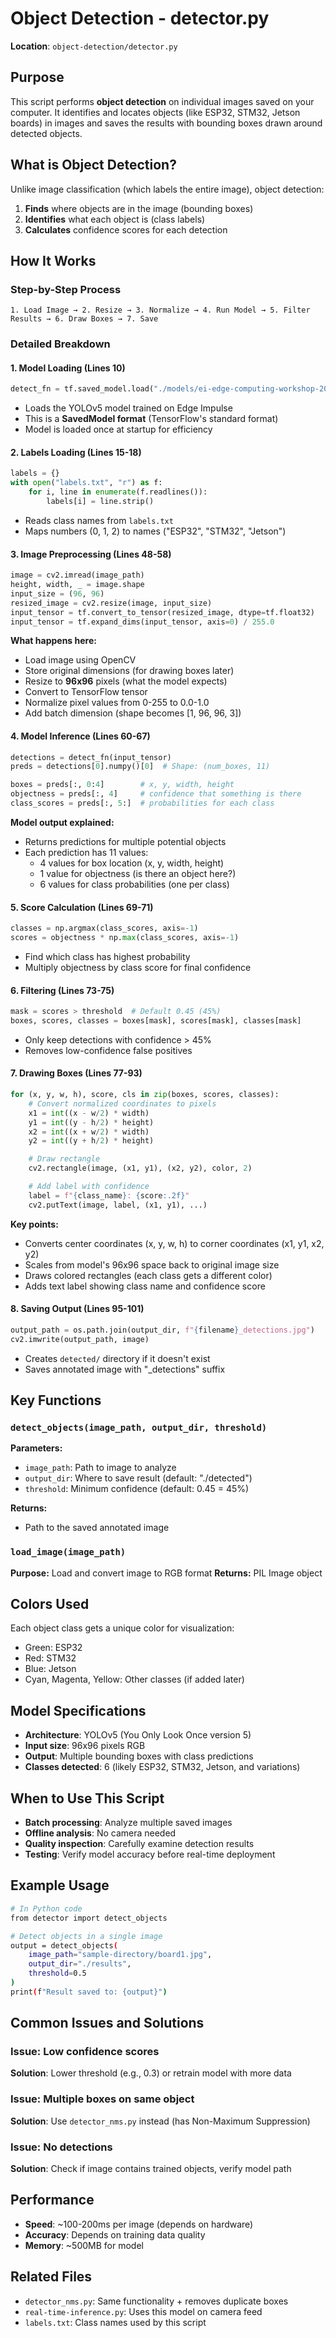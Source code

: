 # Object Detection - detector.py

**Location**: `object-detection/detector.py`

## Purpose

This script performs **object detection** on individual images saved on your computer. It identifies and locates objects (like ESP32, STM32, Jetson boards) in images and saves the results with bounding boxes drawn around detected objects.

## What is Object Detection?

Unlike image classification (which labels the entire image), object detection:
1. **Finds** where objects are in the image (bounding boxes)
2. **Identifies** what each object is (class labels)
3. **Calculates** confidence scores for each detection

## How It Works

### Step-by-Step Process

```
1. Load Image → 2. Resize → 3. Normalize → 4. Run Model → 5. Filter Results → 6. Draw Boxes → 7. Save
```

### Detailed Breakdown

#### 1. Model Loading (Lines 10)
```python
detect_fn = tf.saved_model.load("./models/ei-edge-computing-workshop-2025-object-detection-yolov5-512/")
```
- Loads the YOLOv5 model trained on Edge Impulse
- This is a **SavedModel format** (TensorFlow's standard format)
- Model is loaded once at startup for efficiency

#### 2. Labels Loading (Lines 15-18)
```python
labels = {}
with open("labels.txt", "r") as f:
    for i, line in enumerate(f.readlines()):
        labels[i] = line.strip()
```
- Reads class names from `labels.txt`
- Maps numbers (0, 1, 2) to names ("ESP32", "STM32", "Jetson")

#### 3. Image Preprocessing (Lines 48-58)
```python
image = cv2.imread(image_path)
height, width, _ = image.shape
input_size = (96, 96)
resized_image = cv2.resize(image, input_size)
input_tensor = tf.convert_to_tensor(resized_image, dtype=tf.float32)
input_tensor = tf.expand_dims(input_tensor, axis=0) / 255.0
```

**What happens here:**
- Load image using OpenCV
- Store original dimensions (for drawing boxes later)
- Resize to **96x96** pixels (what the model expects)
- Convert to TensorFlow tensor
- Normalize pixel values from 0-255 to 0.0-1.0
- Add batch dimension (shape becomes [1, 96, 96, 3])

#### 4. Model Inference (Lines 60-67)
```python
detections = detect_fn(input_tensor)
preds = detections[0].numpy()[0]  # Shape: (num_boxes, 11)

boxes = preds[:, 0:4]        # x, y, width, height
objectness = preds[:, 4]     # confidence that something is there
class_scores = preds[:, 5:]  # probabilities for each class
```

**Model output explained:**
- Returns predictions for multiple potential objects
- Each prediction has 11 values:
  - 4 values for box location (x, y, width, height)
  - 1 value for objectness (is there an object here?)
  - 6 values for class probabilities (one per class)

#### 5. Score Calculation (Lines 69-71)
```python
classes = np.argmax(class_scores, axis=-1)
scores = objectness * np.max(class_scores, axis=-1)
```
- Find which class has highest probability
- Multiply objectness by class score for final confidence

#### 6. Filtering (Lines 73-75)
```python
mask = scores > threshold  # Default 0.45 (45%)
boxes, scores, classes = boxes[mask], scores[mask], classes[mask]
```
- Only keep detections with confidence > 45%
- Removes low-confidence false positives

#### 7. Drawing Boxes (Lines 77-93)
```python
for (x, y, w, h), score, cls in zip(boxes, scores, classes):
    # Convert normalized coordinates to pixels
    x1 = int((x - w/2) * width)
    y1 = int((y - h/2) * height)
    x2 = int((x + w/2) * width)
    y2 = int((y + h/2) * height)

    # Draw rectangle
    cv2.rectangle(image, (x1, y1), (x2, y2), color, 2)

    # Add label with confidence
    label = f"{class_name}: {score:.2f}"
    cv2.putText(image, label, (x1, y1), ...)
```

**Key points:**
- Converts center coordinates (x, y, w, h) to corner coordinates (x1, y1, x2, y2)
- Scales from model's 96x96 space back to original image size
- Draws colored rectangles (each class gets a different color)
- Adds text label showing class name and confidence score

#### 8. Saving Output (Lines 95-101)
```python
output_path = os.path.join(output_dir, f"{filename}_detections.jpg")
cv2.imwrite(output_path, image)
```
- Creates `detected/` directory if it doesn't exist
- Saves annotated image with "_detections" suffix

## Key Functions

### `detect_objects(image_path, output_dir, threshold)`
**Parameters:**
- `image_path`: Path to image to analyze
- `output_dir`: Where to save result (default: "./detected")
- `threshold`: Minimum confidence (default: 0.45 = 45%)

**Returns:**
- Path to the saved annotated image

### `load_image(image_path)`
**Purpose:** Load and convert image to RGB format
**Returns:** PIL Image object

## Colors Used

Each object class gets a unique color for visualization:
- Green: ESP32
- Red: STM32
- Blue: Jetson
- Cyan, Magenta, Yellow: Other classes (if added later)

## Model Specifications

- **Architecture**: YOLOv5 (You Only Look Once version 5)
- **Input size**: 96x96 pixels RGB
- **Output**: Multiple bounding boxes with class predictions
- **Classes detected**: 6 (likely ESP32, STM32, Jetson, and variations)

## When to Use This Script

- **Batch processing**: Analyze multiple saved images
- **Offline analysis**: No camera needed
- **Quality inspection**: Carefully examine detection results
- **Testing**: Verify model accuracy before real-time deployment

## Example Usage

```bash
# In Python code
from detector import detect_objects

# Detect objects in a single image
output = detect_objects(
    image_path="sample-directory/board1.jpg",
    output_dir="./results",
    threshold=0.5
)
print(f"Result saved to: {output}")
```

## Common Issues and Solutions

### Issue: Low confidence scores
**Solution**: Lower threshold (e.g., 0.3) or retrain model with more data

### Issue: Multiple boxes on same object
**Solution**: Use `detector_nms.py` instead (has Non-Maximum Suppression)

### Issue: No detections
**Solution**: Check if image contains trained objects, verify model path

## Performance

- **Speed**: ~100-200ms per image (depends on hardware)
- **Accuracy**: Depends on training data quality
- **Memory**: ~500MB for model

## Related Files

- `detector_nms.py`: Same functionality + removes duplicate boxes
- `real-time-inference.py`: Uses this model on camera feed
- `labels.txt`: Class names used by this script
